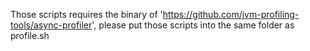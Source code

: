 Those scripts requires the binary of 'https://github.com/jvm-profiling-tools/async-profiler', please put those scripts into the same folder as profile.sh
